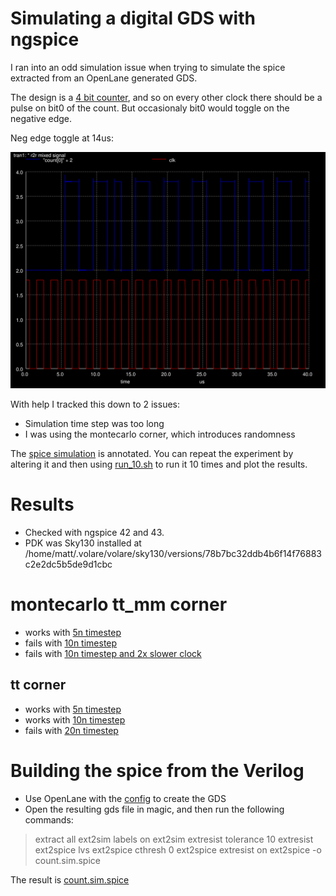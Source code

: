 # Simulating a digital GDS with ngspice

I ran into an odd simulation issue when trying to simulate the spice extracted from an OpenLane generated
GDS.

The design is a [4 bit counter](verilog/count.v), and so on every other clock there should be a pulse on bit0 of the count. But occasionaly bit0 would toggle on the negative edge.

Neg edge toggle at 14us:

![](plots/mc/10ns/2025-02-02-14-48-05.svg)

With help I tracked this down to 2 issues:

* Simulation time step was too long
* I was using the montecarlo corner, which introduces randomness

The [spice simulation](full_spice_sim.cir) is annotated. You can repeat the experiment by altering it and then using [run_10.sh](run_10.sh) to run it 10 times and plot the results.

# Results

* Checked with ngspice 42 and 43. 
* PDK was Sky130 installed at /home/matt/.volare/volare/sky130/versions/78b7bc32ddb4b6f14f76883c2e2dc5b5de9d1cbc

# montecarlo tt_mm corner

* works with [5n timestep](plots/mc/5ns)
* fails with [10n timestep](plots/mc/10ns)
* fails with [10n timestep and 2x slower clock](plots/mc/10ns)

## tt corner

* works with [5n timestep](plots/tt/5ns)
* works with [10n timestep](plots/tt/10ns)
* fails with [20n timestep](plots/tt/20ns)

# Building the spice from the Verilog

* Use OpenLane with the [config](openlane/r2r_dac_control/config.tcl) to create the GDS
* Open the resulting gds file in magic, and then run the following commands:

> extract all
> ext2sim labels on
> ext2sim
> extresist tolerance 10
> extresist
> ext2spice lvs
> ext2spice cthresh 0
> ext2spice extresist on
> ext2spice -o count.sim.spice

The result is [count.sim.spice](count.sim.spice)
